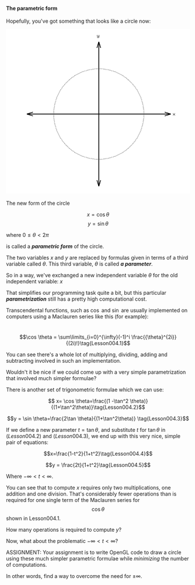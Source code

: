 #### The parametric form

Hopefully, you've got something that looks like a circle now:

![1560840305010](artifacts/1581021252243.png)

The new form of the circle

$$x = \cos\theta$$ 	$$y = \sin\theta$$

where $0 \le \theta < 2\pi$

is called a ***parametric form*** of the circle.

The two variables $x$ and $y$ are replaced by formulas given in terms of a third variable called $\theta$. This third variable, $\theta$ is called ***a parameter***.

So in a way, we've exchanged a new independent variable $\theta$ for the old independent variable: $x$

That simplifies our programming task quite a bit, but this particular ***parametrization*** still has a pretty high computational cost.

Transcendental functions, such as $\cos$ and $\sin$ are usually implemented on computers using a Maclauren series like this (for example):

​	$$\cos \theta = \sum\limits_{i=0}^{\infty}(-1)^i \frac{{\theta}^{2i}}{(2i)!}\tag{Lesson004.1}$$

You can see there's a whole lot of multiplying, dividing, adding and subtracting involved in such an implementation.

Wouldn't it be nice if we could come up with a very simple parametrization that involved much simpler formulae?

There is another set of trigonometric formulae which we can use:

$$ x= \cos \theta=\frac{(1 -\tan^2 \theta)}{(1+\tan^2\theta)}\tag{Lesson004.2}$$

$$y = \sin \theta=\frac{2\tan \theta}{(1+\tan^2\theta)} \tag{Lesson004.3}$$

If we define a new parameter $t = \tan\theta$, and substitute $t$ for $\tan\theta$ in $(Lesson004.2)$ and $(Lesson004.3)$, we end up with this very nice, simple pair of equations:

$$x=\frac{1-t^2}{1+t^2}\tag{Lesson004.4}$$

$$y = \frac{2t}{1+t^2}\tag{Lesson004.5}$$

Where $-\infty < t < \infty$. 

You can see that to compute $x$ requires only two multiplications, one addition and one division. That's considerably fewer operations than is required for one single term of the Maclauren series for $$\cos \theta$$ shown in Lesson004.1.

How many operations is required to compute $y$?

Now, what about the problematic $-\infty < t < \infty$?

ASSIGNMENT: Your assignment is to write OpenGL code to draw a circle using these much simpler parametric formulae while *minimizing* the number of computations.

In other words, find a way to overcome the need for $\pm \infty$.

